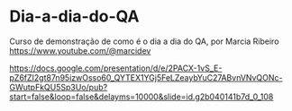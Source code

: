 # Dia-a-dia-do-QA
Curso de demonstração de como é o dia a dia do QA, por Marcia Ribeiro https://www.youtube.com/@marcidev

https://docs.google.com/presentation/d/e/2PACX-1vS_E-pZ6fZI2gt87n95izwOsso60_QYTEX1YGj5FeLZeaybYuC27ABvnVNvQONc-GWutpFkQU5Sp3Uo/pub?start=false&loop=false&delayms=10000&slide=id.g2b040141b7d_0_108
